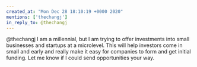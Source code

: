 ```yaml
---
created_at: "Mon Dec 28 18:10:19 +0000 2020"
mentions: ['thechangj']
in_reply_to: @thechangj
---
```


@thechangj I am a millennial, but I am trying to offer investments into small businesses and startups at a microlevel. This will help investors come in small and early and really make it easy for companies to form and get initial funding. Let me know if I could send opportunities your way.